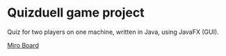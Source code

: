 # Quizduell game project
Quiz for two players on one machine, written in Java, using JavaFX (GUI).

[Miro Board](https://miro.com/app/board/uXjVMQbmwPw=/)
